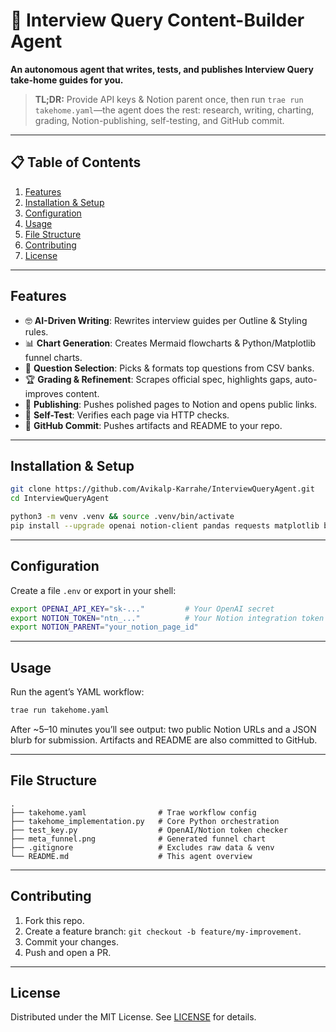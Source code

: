 # 🤖 Interview Query Content-Builder Agent

**An autonomous agent that writes, tests, and publishes Interview Query take-home guides for you.**

> **TL;DR:** Provide API keys & Notion parent once, then run `trae run takehome.yaml`—the agent does the rest: research, writing, charting, grading, Notion-publishing, self-testing, and GitHub commit.

---

## 📋 Table of Contents
1. [Features](#features)  
2. [Installation & Setup](#installation--setup)  
3. [Configuration](#configuration)  
4. [Usage](#usage)  
5. [File Structure](#file-structure)  
6. [Contributing](#contributing)  
7. [License](#license)  

---

## Features
- 🤓 **AI-Driven Writing**: Rewrites interview guides per Outline & Styling rules.  
- 📊 **Chart Generation**: Creates Mermaid flowcharts & Python/Matplotlib funnel charts.  
- 📝 **Question Selection**: Picks & formats top questions from CSV banks.  
- 🏆 **Grading & Refinement**: Scrapes official spec, highlights gaps, auto-improves content.  
- 📖 **Publishing**: Pushes polished pages to Notion and opens public links.  
- 🔄 **Self-Test**: Verifies each page via HTTP checks.  
- 📂 **GitHub Commit**: Pushes artifacts and README to your repo.

---

## Installation & Setup
```bash
git clone https://github.com/Avikalp-Karrahe/InterviewQueryAgent.git
cd InterviewQueryAgent

python3 -m venv .venv && source .venv/bin/activate
pip install --upgrade openai notion-client pandas requests matplotlib bs4 mermaid-python
```

---

## Configuration
Create a file `.env` or export in your shell:
```bash
export OPENAI_API_KEY="sk-..."         # Your OpenAI secret
export NOTION_TOKEN="ntn_..."          # Your Notion integration token
export NOTION_PARENT="your_notion_page_id"
```

---

## Usage
Run the agent’s YAML workflow:
```bash
trae run takehome.yaml
```
After ~5–10 minutes you’ll see output: two public Notion URLs and a JSON blurb for submission. Artifacts and README are also committed to GitHub.

---

## File Structure
```
.
├── takehome.yaml                # Trae workflow config
├── takehome_implementation.py   # Core Python orchestration
├── test_key.py                  # OpenAI/Notion token checker
├── meta_funnel.png              # Generated funnel chart
├── .gitignore                   # Excludes raw data & venv
└── README.md                    # This agent overview
```

---

## Contributing
1. Fork this repo.  
2. Create a feature branch: `git checkout -b feature/my-improvement`.  
3. Commit your changes.  
4. Push and open a PR.

---

## License
Distributed under the MIT License. See [LICENSE](LICENSE) for details.
